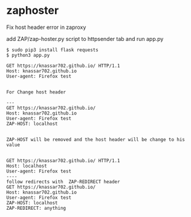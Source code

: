 # zaphoster
Fix host header error in zaproxy


add ZAP/zap-hoster.py script to httpsender tab and run app.py

```
$ sudo pip3 install flask requests
$ python3 app.py
```

```
GET https://knassar702.github.io/ HTTP/1.1
Host: knassar702.github.io
User-agent: Firefox test


For Change host header

---
GET https://knassar702.github.io/
Host: knassar702.github.io
User-agent: Firefox test
ZAP-HOST: localhost


ZAP-HOST will be removed and the host header will be change to his value


GET https://knassar702.github.io/ HTTP/1.1
Host: localhost
User-agent: Firefox test
----
follow redirects with  ZAP-REDIRECT header
GET https://knassar702.github.io/
Host: knassar702.github.io
User-agent: Firefox test
ZAP-HOST: localhost
ZAP-REDIRECT: anything


```

